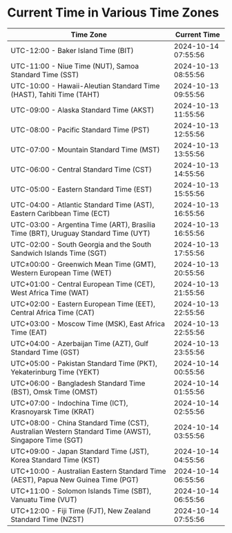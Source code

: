 # Current Time in Various Time Zones

| Time Zone | Current Time |
|-----------|--------------|
| UTC-12:00 - Baker Island Time (BIT) | 2024-10-14 07:55:56 |
| UTC-11:00 - Niue Time (NUT), Samoa Standard Time (SST) | 2024-10-13 08:55:56 |
| UTC-10:00 - Hawaii-Aleutian Standard Time (HAST), Tahiti Time (TAHT) | 2024-10-13 09:55:56 |
| UTC-09:00 - Alaska Standard Time (AKST) | 2024-10-13 11:55:56 |
| UTC-08:00 - Pacific Standard Time (PST) | 2024-10-13 12:55:56 |
| UTC-07:00 - Mountain Standard Time (MST) | 2024-10-13 13:55:56 |
| UTC-06:00 - Central Standard Time (CST) | 2024-10-13 14:55:56 |
| UTC-05:00 - Eastern Standard Time (EST) | 2024-10-13 15:55:56 |
| UTC-04:00 - Atlantic Standard Time (AST), Eastern Caribbean Time (ECT) | 2024-10-13 16:55:56 |
| UTC-03:00 - Argentina Time (ART), Brasília Time (BRT), Uruguay Standard Time (UYT) | 2024-10-13 16:55:56 |
| UTC-02:00 - South Georgia and the South Sandwich Islands Time (SGT) | 2024-10-13 17:55:56 |
| UTC±00:00 - Greenwich Mean Time (GMT), Western European Time (WET) | 2024-10-13 20:55:56 |
| UTC+01:00 - Central European Time (CET), West Africa Time (WAT) | 2024-10-13 21:55:56 |
| UTC+02:00 - Eastern European Time (EET), Central Africa Time (CAT) | 2024-10-13 22:55:56 |
| UTC+03:00 - Moscow Time (MSK), East Africa Time (EAT) | 2024-10-13 22:55:56 |
| UTC+04:00 - Azerbaijan Time (AZT), Gulf Standard Time (GST) | 2024-10-13 23:55:56 |
| UTC+05:00 - Pakistan Standard Time (PKT), Yekaterinburg Time (YEKT) | 2024-10-14 00:55:56 |
| UTC+06:00 - Bangladesh Standard Time (BST), Omsk Time (OMST) | 2024-10-14 01:55:56 |
| UTC+07:00 - Indochina Time (ICT), Krasnoyarsk Time (KRAT) | 2024-10-14 02:55:56 |
| UTC+08:00 - China Standard Time (CST), Australian Western Standard Time (AWST), Singapore Time (SGT) | 2024-10-14 03:55:56 |
| UTC+09:00 - Japan Standard Time (JST), Korea Standard Time (KST) | 2024-10-14 04:55:56 |
| UTC+10:00 - Australian Eastern Standard Time (AEST), Papua New Guinea Time (PGT) | 2024-10-14 06:55:56 |
| UTC+11:00 - Solomon Islands Time (SBT), Vanuatu Time (VUT) | 2024-10-14 06:55:56 |
| UTC+12:00 - Fiji Time (FJT), New Zealand Standard Time (NZST) | 2024-10-14 07:55:56 |
